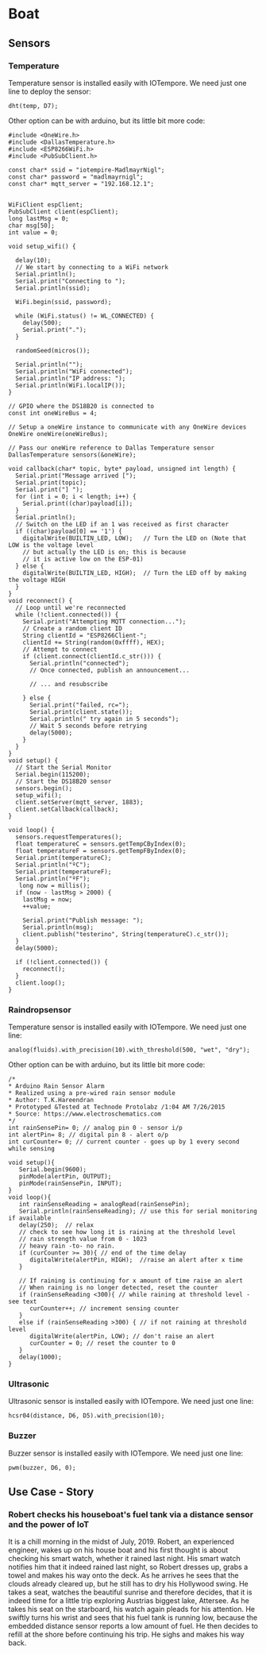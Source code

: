 # Boat
## Sensors
### Temperature
Temperature sensor is installed easily with IOTempore. We need just one line to deploy the sensor:
````
dht(temp, D7);
````
Other option can be with arduino, but its little bit more code:
````
#include <OneWire.h>
#include <DallasTemperature.h>
#include <ESP8266WiFi.h>
#include <PubSubClient.h>

const char* ssid = "iotempire-MadlmayrNigl";
const char* password = "madlmayrnigl";
const char* mqtt_server = "192.168.12.1";


WiFiClient espClient;
PubSubClient client(espClient);
long lastMsg = 0;
char msg[50];
int value = 0;

void setup_wifi() {

  delay(10);
  // We start by connecting to a WiFi network
  Serial.println();
  Serial.print("Connecting to ");
  Serial.println(ssid);

  WiFi.begin(ssid, password);

  while (WiFi.status() != WL_CONNECTED) {
    delay(500);
    Serial.print(".");
  }

  randomSeed(micros());

  Serial.println("");
  Serial.println("WiFi connected");
  Serial.println("IP address: ");
  Serial.println(WiFi.localIP());
}

// GPIO where the DS18B20 is connected to
const int oneWireBus = 4;     

// Setup a oneWire instance to communicate with any OneWire devices
OneWire oneWire(oneWireBus);

// Pass our oneWire reference to Dallas Temperature sensor 
DallasTemperature sensors(&oneWire);

void callback(char* topic, byte* payload, unsigned int length) {
  Serial.print("Message arrived [");
  Serial.print(topic);
  Serial.print("] ");
  for (int i = 0; i < length; i++) {
    Serial.print((char)payload[i]);
  }
  Serial.println();
  // Switch on the LED if an 1 was received as first character
  if ((char)payload[0] == '1') {
    digitalWrite(BUILTIN_LED, LOW);   // Turn the LED on (Note that LOW is the voltage level
    // but actually the LED is on; this is because
    // it is active low on the ESP-01)
  } else {
    digitalWrite(BUILTIN_LED, HIGH);  // Turn the LED off by making the voltage HIGH
  }
}
void reconnect() {
  // Loop until we're reconnected
  while (!client.connected()) {
    Serial.print("Attempting MQTT connection...");
    // Create a random client ID
    String clientId = "ESP8266Client-";
    clientId += String(random(0xffff), HEX);
    // Attempt to connect
    if (client.connect(clientId.c_str())) {
      Serial.println("connected");
      // Once connected, publish an announcement...
     
      // ... and resubscribe
    
    } else {
      Serial.print("failed, rc=");
      Serial.print(client.state());
      Serial.println(" try again in 5 seconds");
      // Wait 5 seconds before retrying
      delay(5000);
    }
  }
}
void setup() {
  // Start the Serial Monitor
  Serial.begin(115200);
  // Start the DS18B20 sensor
  sensors.begin();
  setup_wifi();
  client.setServer(mqtt_server, 1883);
  client.setCallback(callback);
}

void loop() {
  sensors.requestTemperatures(); 
  float temperatureC = sensors.getTempCByIndex(0);
  float temperatureF = sensors.getTempFByIndex(0);
  Serial.print(temperatureC);
  Serial.println("ºC");
  Serial.print(temperatureF);
  Serial.println("ºF");
   long now = millis();
  if (now - lastMsg > 2000) {
    lastMsg = now;
    ++value;
    
    Serial.print("Publish message: ");
    Serial.println(msg);
    client.publish("testerino", String(temperatureC).c_str());
  }
  delay(5000);
  
  if (!client.connected()) {
    reconnect();
  }
  client.loop();
}
````
### Raindropsensor
Temperature sensor is installed easily with IOTempore. We need just one line:
````
analog(fluids).with_precision(10).with_threshold(500, "wet", "dry");
```` 
Other option can be with arduino, but its little bit more code:
````
/*
* Arduino Rain Sensor Alarm
* Realized using a pre-wired rain sensor module
* Author: T.K.Hareendran
* Prototyped &Tested at Technode Protolabz /1:04 AM 7/26/2015
* Source: https://www.electroschematics.com
*/
int rainSensePin= 0; // analog pin 0 - sensor i/p
int alertPin= 8; // digital pin 8 - alert o/p
int curCounter= 0; // current counter - goes up by 1 every second while sensing

void setup(){
   Serial.begin(9600);
   pinMode(alertPin, OUTPUT);
   pinMode(rainSensePin, INPUT);
}
void loop(){
   int rainSenseReading = analogRead(rainSensePin);
   Serial.println(rainSenseReading); // use this for serial monitoring if available
   delay(250);  // relax
   // check to see how long it is raining at the threshold level
   // rain strength value from 0 - 1023
   // heavy rain -to- no rain.
   if (curCounter >= 30){ // end of the time delay
      digitalWrite(alertPin, HIGH);  //raise an alert after x time
   }

   // If raining is continuing for x amount of time raise an alert
   // When raining is no longer detected, reset the counter
   if (rainSenseReading <300){ // while raining at threshold level - see text
      curCounter++; // increment sensing counter
   }
   else if (rainSenseReading >300) { // if not raining at threshold level
      digitalWrite(alertPin, LOW); // don't raise an alert
      curCounter = 0; // reset the counter to 0
   }
   delay(1000);
}
````
### Ultrasonic
Ultrasonic sensor is installed easily with IOTempore. We need just one line:
````
hcsr04(distance, D6, D5).with_precision(10);
````

### Buzzer
Buzzer sensor is installed easily with IOTempore. We need just one line:
````
pwm(buzzer, D6, 0);
````

## Use Case - Story

### Robert checks his houseboat's fuel tank via a distance sensor and the power of IoT
It is a chill morning in the midst of July, 2019. Robert, an experienced engineer, wakes up on his house boat and his first thought is about checking his smart watch, whether it rained last night. His smart watch notifies him that it indeed rained last night, so Robert dresses up, grabs a towel and makes his way onto the deck. As he arrives he sees that the clouds already cleared up, but he still has to dry his Hollywood swing. He takes a seat, watches the beautiful sunrise and therefore decides, that it is indeed time for a little trip exploring Austrias biggest lake, Attersee. As he takes his seat on the starboard, his watch again pleads for his attention. He swiftly turns his wrist and sees that his fuel tank is running low, because the embedded distance sensor reports a low amount of fuel. He then decides to refill at the shore before continuing his trip. He sighs and makes his way back.

